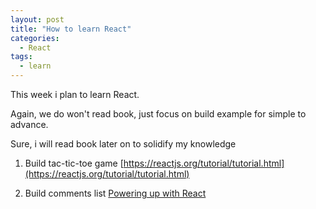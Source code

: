 ```yaml
---
layout: post
title: "How to learn React"
categories:
  - React
tags:
  - learn
---
```



This week i plan to learn React.

Again, we do won't read book, just focus on build example for simple to advance.

Sure, i will read book later on to solidify my knowledge

1. Build tac-tic-toe game
[https://reactjs.org/tutorial/tutorial.html](https://reactjs.org/tutorial/tutorial.html)

2. Build comments list
[Powering up with React](https://www.pluralsight.com/courses/code-school-powering-up-with-react)
